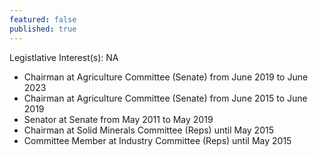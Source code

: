 ```yaml
---
featured: false
published: true
---
```

Legistlative Interest(s): NA

* Chairman at Agriculture Committee (Senate) from June 2019 to June 2023
* Chairman at Agriculture Committee (Senate) from June 2015 to June 2019
* Senator at Senate from May 2011 to May 2019
* Chairman at Solid Minerals Committee (Reps) until May 2015
* Committee Member at Industry Committee (Reps) until May 2015
